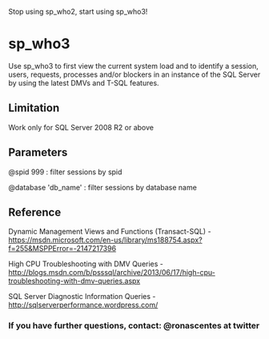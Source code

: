 
Stop using sp_who2, start using sp_who3!

# sp_who3

Use sp_who3 to first view the current system load and to identify a session, users, requests, processes and/or blockers in an instance of the SQL Server by using the latest DMVs and T-SQL features.

## Limitation

Work only for SQL Server 2008 R2 or above 

## Parameters

@spid 999           : filter sessions by spid

@database 'db_name' : filter sessions by database name


## Reference

Dynamic Management Views and Functions (Transact-SQL) - https://msdn.microsoft.com/en-us/library/ms188754.aspx?f=255&MSPPError=-2147217396
 
High CPU Troubleshooting with DMV Queries - http://blogs.msdn.com/b/psssql/archive/2013/06/17/high-cpu-troubleshooting-with-dmv-queries.aspx

SQL Server Diagnostic Information Queries - http://sqlserverperformance.wordpress.com/



### If you have further questions, contact: @ronascentes at twitter
